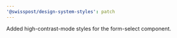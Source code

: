 ```yaml
---
'@swisspost/design-system-styles': patch
---
```


Added high-contrast-mode styles for the form-select component.
